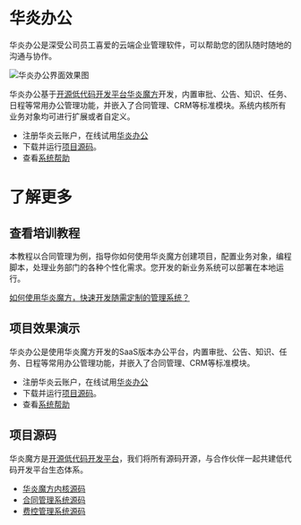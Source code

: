# 华炎办公

华炎办公是深受公司员工喜爱的云端企业管理软件，可以帮助您的团队随时随地的沟通与协作。

![华炎办公界面效果图](https://www.steedos.com/assets/products/workflow.png)

华炎办公基于[开源低代码开发平台华炎魔方](https://www.steedos.com/platform/)开发，内置审批、公告、知识、任务、日程等常用办公管理功能，并嵌入了合同管理、CRM等标准模块。系统内核所有业务对象均可进行扩展或者自定义。

- 注册华炎云账户，在线试用[华炎办公](https://cn.steedos.com/)
- 下载并运行[项目源码](https://github.com/steedos/steedos-project-saas)。
- 查看[系统帮助](/help/)

# 了解更多

## 查看培训教程

本教程以合同管理为例，指导你如何使用华炎魔方创建项目，配置业务对象，编程脚本，处理业务部门的各种个性化需求。您开发的新业务系统可以部署在本地运行。

[如何使用华炎魔方，快速开发随需定制的管理系统？](https://www.steedos.com/developer/)

## 项目效果演示

华炎办公是使用华炎魔方开发的SaaS版本办公平台，内置审批、公告、知识、任务、日程等常用办公管理功能，并嵌入了合同管理、CRM等标准模块。

- 注册华炎云账户，在线试用[华炎办公](https://cn.steedos.com/)
- 下载并运行[项目源码](https://github.com/steedos/steedos-project-saas)。
- 查看[系统帮助](https://www.steedos.com/help/)

## 项目源码

华炎魔方是[开源低代码开发平台](https://github.com/steedos/)，我们将所有源码开源，与合作伙伴一起共建低代码开发平台生态体系。

- [华炎魔方内核源码](https://github.com/steedos/object-server)
- [合同管理系统源码](https://github.com/steedos/steedos-contracts-app)
- [费控管理系统源码](https://github.com/steedos/steedos-project-dzug)

